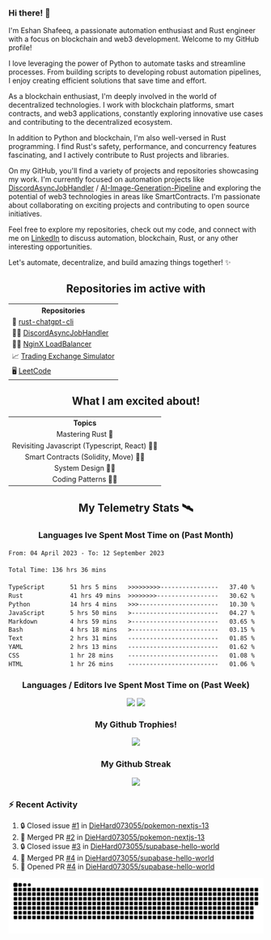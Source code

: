### Hi there! 👋

I'm Eshan Shafeeq, a passionate automation enthusiast and Rust engineer with a focus on blockchain and web3 development. Welcome to my GitHub profile!

I love leveraging the power of Python to automate tasks and streamline processes. From building scripts to developing robust automation pipelines, I enjoy creating efficient solutions that save time and effort.

As a blockchain enthusiast, I'm deeply involved in the world of decentralized technologies. I work with blockchain platforms, smart contracts, and web3 applications, constantly exploring innovative use cases and contributing to the decentralized ecosystem.

In addition to Python and blockchain, I'm also well-versed in Rust programming. I find Rust's safety, performance, and concurrency features fascinating, and I actively contribute to Rust projects and libraries.

On my GitHub, you'll find a variety of projects and repositories showcasing my work. I'm currently focused on automation projects like [DiscordAsyncJobHandler](https://github.com/DieHard073055/DiscordAsyncJobHandler) / [AI-Image-Generation-Pipeline](https://github.com/DieHard073055/AI-Image-Generation-Pipeline) and exploring the potential of web3 technologies in areas like SmartContracts. I'm passionate about collaborating on exciting projects and contributing to open source initiatives.

Feel free to explore my repositories, check out my code, and connect with me on [LinkedIn](https://www.linkedin.com/in/eshanshafeeq/) to discuss automation, blockchain, Rust, or any other interesting opportunities.

Let's automate, decentralize, and build amazing things together! ✨


<h2 align="center">Repositories im active with</h2>
<table align="center">
    <tr>
      <th>Repositories</th>
  </tr>
    <tr>
      <td>🤖 <a href="https://github.com/DieHard073055/rust-chatgpt-cli">rust-chatgpt-cli</a></td>
    </tr>
    <tr>
      <td>🕴🏻 <a href="https://github.com/DieHard073055/DiscordAsyncJobHandler">DiscordAsyncJobHandler</a></td>
    </tr>
    <tr>
      <td>🤸🏻 <a href="https://github.com/DieHard073055/nginx-lb-docker-template">NginX LoadBalancer</a></td>
    </tr>
    <tr>
      <td>📈 <a href="https://github.com/DieHard073055/solid-carnival">Trading Exchange Simulator</a></td>
    </tr>
    <tr>
      <td>🖥 <a href="https://github.com/DieHard073055/super-duper-octo-disc">LeetCode</a></td>
    </tr>
    <tr>
    </tr>
  </table>
  <h2 align="center">What I am excited about!</h2>
<table align="center">
    <tr align="center">
      <th align="center">Topics</th>
    </tr>
    <tr>
      <td align="center">Mastering Rust 🦀</td>
    </tr>
    <tr>
      <td align="center">Revisiting Javascript (Typescript, React) 👨‍🎤</td>
    </tr>
    <tr>
      <td align="center">Smart Contracts (Solidity, Move) 👨‍⚖️</td>
    </tr>
    <tr>
      <td align="center">System Design 👨‍🎨</td>
    </tr>
    <tr>
      <td align="center">Coding Patterns 🕵️‍♂️</td>
    </tr>
  </table>
<h2 align="center">My Telemetry Stats 🛰</h2>

<h3 align="center"> Languages Ive Spent Most Time on (Past Month) </h3>
<!--START_SECTION:waka-->

```txt
From: 04 April 2023 - To: 12 September 2023

Total Time: 136 hrs 36 mins

TypeScript       51 hrs 5 mins   >>>>>>>>>----------------   37.40 %
Rust             41 hrs 49 mins  >>>>>>>>-----------------   30.62 %
Python           14 hrs 4 mins   >>>----------------------   10.30 %
JavaScript       5 hrs 50 mins   >------------------------   04.27 %
Markdown         4 hrs 59 mins   >------------------------   03.65 %
Bash             4 hrs 18 mins   >------------------------   03.15 %
Text             2 hrs 31 mins   -------------------------   01.85 %
YAML             2 hrs 13 mins   -------------------------   01.62 %
CSS              1 hr 28 mins    -------------------------   01.08 %
HTML             1 hr 26 mins    -------------------------   01.06 %
```

<!--END_SECTION:waka-->

<h3 align="center"> Languages / Editors Ive Spent Most Time on (Past Week) </h3>
<p align="center">
  <img width="500" alig src="https://wakatime.com/share/@e5cdae17-ff21-447b-88c4-dbcea5d0baa2/4578abe6-1ecf-4208-bbce-9cfc08a143ad.svg" />
  <img width="500" alig src="https://wakatime.com/share/@e5cdae17-ff21-447b-88c4-dbcea5d0baa2/408d90d5-b838-4730-880e-a778bf51a460.svg" />
</p>

<h3 align="center"> My Github Trophies! </h3>
<p align="center">
  <img alig src="https://github-profile-trophy.vercel.app/?username=diehard073055&theme=darkhub" />
</p>

<h3 align="center"> My Github Streak </h3>
<p align="center">
  <img alig src="https://streak-stats.demolab.com?user=diehard073055&theme=dark&hide_border=true" />
</p>



### ⚡ Recent Activity

<!--START_SECTION:activity-->
1. 🔒 Closed issue [#1](https://github.com/DieHard073055/pokemon-nextjs-13/issues/1) in [DieHard073055/pokemon-nextjs-13](https://github.com/DieHard073055/pokemon-nextjs-13)
2. 🎉 Merged PR [#2](https://github.com/DieHard073055/pokemon-nextjs-13/pull/2) in [DieHard073055/pokemon-nextjs-13](https://github.com/DieHard073055/pokemon-nextjs-13)
3. 🔒 Closed issue [#3](https://github.com/DieHard073055/supabase-hello-world/issues/3) in [DieHard073055/supabase-hello-world](https://github.com/DieHard073055/supabase-hello-world)
4. 🎉 Merged PR [#4](https://github.com/DieHard073055/supabase-hello-world/pull/4) in [DieHard073055/supabase-hello-world](https://github.com/DieHard073055/supabase-hello-world)
5. 💪 Opened PR [#4](https://github.com/DieHard073055/supabase-hello-world/pull/4) in [DieHard073055/supabase-hello-world](https://github.com/DieHard073055/supabase-hello-world)
<!--END_SECTION:activity-->

<picture>
  <source media="(prefers-color-scheme: dark)" srcset="https://raw.githubusercontent.com/DieHard073055/diehard073055/output/github-contribution-grid-snake-dark.svg" />
  <source media="(prefers-color-scheme: light)" srcset="https://raw.githubusercontent.com/DieHard073055/diehard073055/output/github-contribution-grid-snake.svg" />
  <img alt="github-snake" src="https://raw.githubusercontent.com/DieHard073055/diehard073055/output/github-contribution-grid-snake.svg" />
</picture>
